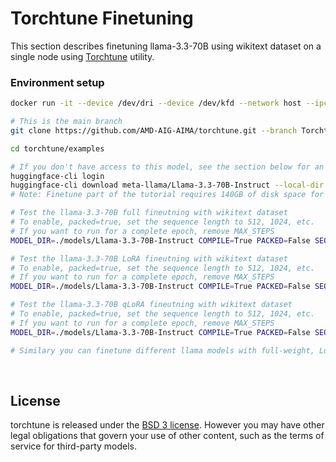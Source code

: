 
# Torchtune Finetuning
This section describes finetuning llama-3.3-70B using wikitext dataset on a single node using [Torchtune](https://pytorch.org/torchtune/stable/index.html) utility.

### Environment setup

```bash
docker run -it --device /dev/dri --device /dev/kfd --network host --ipc host --group-add video --cap-add SYS_PTRACE --security-opt seccomp=unconfined --privileged -v  $HOME/.ssh:/root/.ssh -v /home/amd:/home/amd --shm-size 128G --name YOUR_NAME_HERE DOCKER_IMAGE

# This is the main branch
git clone https://github.com/AMD-AIG-AIMA/torchtune.git --branch Torchtune_AMD

cd torchtune/examples

# If you don't have access to this model, see the section below for an alternative source.
huggingface-cli login
huggingface-cli download meta-llama/Llama-3.3-70B-Instruct --local-dir ./models/Llama-3.3-70B-Instruct --exclude 'original/*.pth'
# Note: Finetune part of the tutorial requires 140GB of disk space for model + dataset.

# Test the llama-3.3-70B full fineutning with wikitext dataset
# To enable, packed=true, set the sequence length to 512, 1024, etc.
# If you want to run for a complete epoch, remove MAX_STEPS
MODEL_DIR=./models/Llama-3.3-70B-Instruct COMPILE=True PACKED=False SEQ_LEN=null CPU_OFFLOAD=False ACTIVATION_CHECKPOINTING=True MBS=64 GAS=1 EPOCHS=1 SEED=42 MAX_STEPS=20 bash run_llama_3_3_full_wiki.sh

# Test the llama-3.3-70B LoRA fineutning with wikitext dataset
# To enable, packed=true, set the sequence length to 512, 1024, etc.
# If you want to run for a complete epoch, remove MAX_STEPS
MODEL_DIR=./models/Llama-3.3-70B-Instruct COMPILE=True PACKED=False SEQ_LEN=null CPU_OFFLOAD=False ACTIVATION_CHECKPOINTING=True MBS=64 GAS=1 EPOCHS=1 SEED=42 MAX_STEPS=20 bash run_llama_3_3_LoRA_wiki.sh

# Test the llama-3.3-70B qLoRA fineutning with wikitext dataset
# To enable, packed=true, set the sequence length to 512, 1024, etc.
# If you want to run for a complete epoch, remove MAX_STEPS
MODEL_DIR=./models/Llama-3.3-70B-Instruct COMPILE=True PACKED=False SEQ_LEN=null CPU_OFFLOAD=False ACTIVATION_CHECKPOINTING=True MBS=64 GAS=1 EPOCHS=1 SEED=42 MAX_STEPS=20 bash run_llama_3_3_qLoRA_wiki.sh

# Similary you can finetune different llama models with full-weight, LoRA, qLoRA optimizations.
```


&nbsp;

## License

torchtune is released under the [BSD 3 license](./LICENSE). However you may have other legal obligations that govern your use of other content, such as the terms of service for third-party models.
